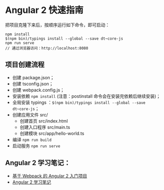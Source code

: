 # Angular 2 快速指南

把项目克隆下来后，按顺序运行如下命令，即可启动：

```
npm install
$(npm bin)/typings install --global --save dt~core-js
npm run serve
// 通过浏览器访问：http://localhost:8080
```

## 项目创建流程

* 创建 package.json；
* 创建 tsconfig.json；
* 创建 webpack.config.js；
* 安装依赖 `npm install` (注意：postinstall 命令会在安装完依赖后继续安装)；
* 全局安装 typings ：`$(npm bin)/typings install --global --save dt~core-js`；
* 创建应用文件 src/
    * 创建首页 src/index.html
    * 创建入口程序 src/main.ts
    * 创建模块 src/app/hello-world.ts
* 编译 `npm run build`
* 启动服务 `npm run serve`

## Angular 2 学习笔记：

* [基于 Webpack 的 Angular 2 入门项目](https://github.com/lijiakof/ng2-webpack-starter)
* [Angular 2 学习笔记](https://github.com/lijiakof/ng-book2)
